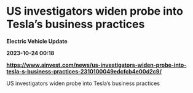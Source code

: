 # US investigators widen probe into Tesla’s business practices
**Electric Vehicle Update**

**2023-10-24 00:18**

**https://www.ainvest.com/news/us-investigators-widen-probe-into-tesla-s-business-practices-2310100049edcfcb4e00d2c9/**

US investigators widen probe into Tesla’s business practices